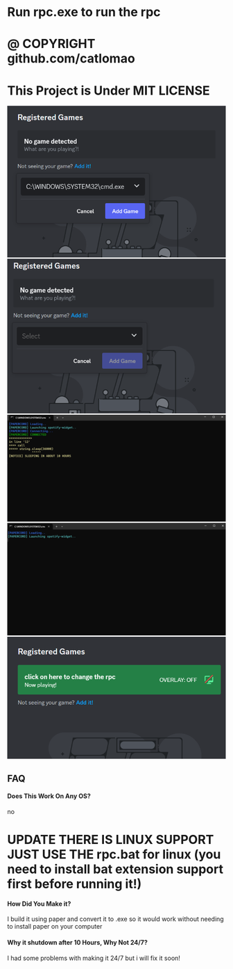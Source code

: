 # Run rpc.exe to run the rpc
# @ COPYRIGHT github.com/catlomao 
# This Project is Under MIT LICENSE
![App Screenshot](https://github.com/catlomao/cmd-rpc/blob/main/Screenshot%202023-03-23%20173726.png?raw=true)
![App Screenshot](https://github.com/catlomao/cmd-rpc/blob/main/Screenshot%202023-03-23%20173704.png?raw=true)
![App Screenshot](https://github.com/catlomao/cmd-rpc/blob/main/Screenshot%202023-03-23%20173613.png?raw=true)
![App Screenshot](https://github.com/catlomao/cmd-rpc/blob/main/Screenshot%202023-03-23%20173555.png?raw=true)
![App Screenshot](https://github.com/catlomao/cmd-rpc/blob/main/Screenshot%202023-03-23%20173824.png?raw=true)

## FAQ

#### Does This Work On Any OS?

no
# UPDATE THERE IS LINUX SUPPORT JUST USE THE rpc.bat for linux (you need to install bat extension support first before running it!)

#### How Did You Make it?

I build it using paper and convert it to .exe so it would work without needing to install paper on your computer

#### Why it shutdown after 10 Hours, Why Not 24/7?

I had some problems with making it 24/7 but i will fix it soon!
